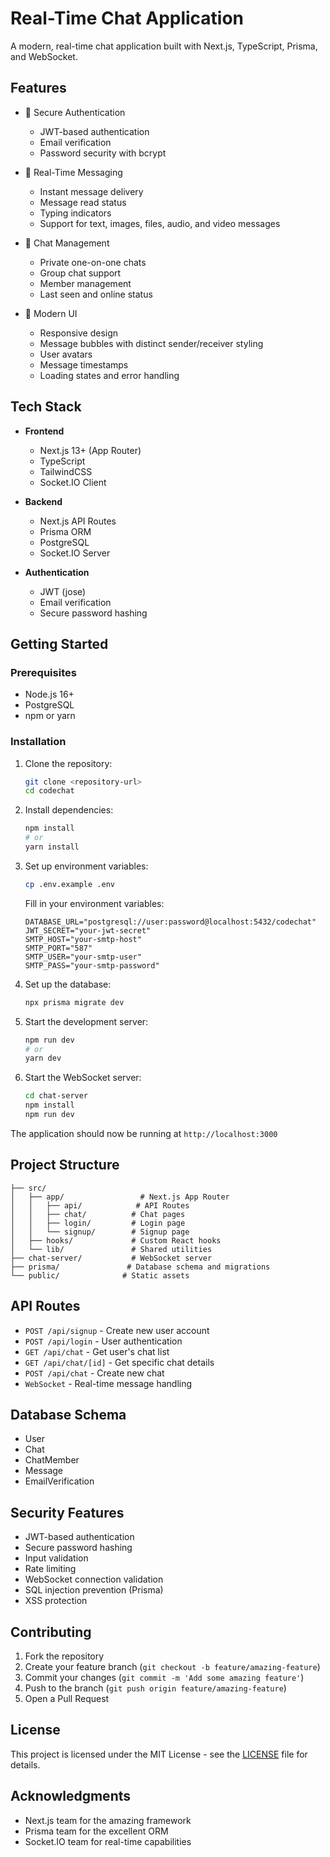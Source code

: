 # Real-Time Chat Application

A modern, real-time chat application built with Next.js, TypeScript, Prisma, and WebSocket.

## Features

- 🔐 Secure Authentication
  - JWT-based authentication
  - Email verification
  - Password security with bcrypt

- 💬 Real-Time Messaging
  - Instant message delivery
  - Message read status
  - Typing indicators
  - Support for text, images, files, audio, and video messages

- 👥 Chat Management
  - Private one-on-one chats
  - Group chat support
  - Member management
  - Last seen and online status

- 🎨 Modern UI
  - Responsive design
  - Message bubbles with distinct sender/receiver styling
  - User avatars
  - Message timestamps
  - Loading states and error handling

## Tech Stack

- **Frontend**
  - Next.js 13+ (App Router)
  - TypeScript
  - TailwindCSS
  - Socket.IO Client

- **Backend**
  - Next.js API Routes
  - Prisma ORM
  - PostgreSQL
  - Socket.IO Server

- **Authentication**
  - JWT (jose)
  - Email verification
  - Secure password hashing

## Getting Started

### Prerequisites

- Node.js 16+
- PostgreSQL
- npm or yarn

### Installation

1. Clone the repository:
   ```bash
   git clone <repository-url>
   cd codechat
   ```

2. Install dependencies:
   ```bash
   npm install
   # or
   yarn install
   ```

3. Set up environment variables:
   ```bash
   cp .env.example .env
   ```
   Fill in your environment variables:
   ```env
   DATABASE_URL="postgresql://user:password@localhost:5432/codechat"
   JWT_SECRET="your-jwt-secret"
   SMTP_HOST="your-smtp-host"
   SMTP_PORT="587"
   SMTP_USER="your-smtp-user"
   SMTP_PASS="your-smtp-password"
   ```

4. Set up the database:
   ```bash
   npx prisma migrate dev
   ```

5. Start the development server:
   ```bash
   npm run dev
   # or
   yarn dev
   ```

6. Start the WebSocket server:
   ```bash
   cd chat-server
   npm install
   npm run dev
   ```

The application should now be running at `http://localhost:3000`

## Project Structure

```
├── src/
│   ├── app/                 # Next.js App Router
│   │   ├── api/            # API Routes
│   │   ├── chat/          # Chat pages
│   │   ├── login/         # Login page
│   │   └── signup/        # Signup page
│   ├── hooks/             # Custom React hooks
│   └── lib/               # Shared utilities
├── chat-server/           # WebSocket server
├── prisma/               # Database schema and migrations
└── public/              # Static assets
```

## API Routes

- `POST /api/signup` - Create new user account
- `POST /api/login` - User authentication
- `GET /api/chat` - Get user's chat list
- `GET /api/chat/[id]` - Get specific chat details
- `POST /api/chat` - Create new chat
- `WebSocket` - Real-time message handling

## Database Schema

- User
- Chat
- ChatMember
- Message
- EmailVerification

## Security Features

- JWT-based authentication
- Secure password hashing
- Input validation
- Rate limiting
- WebSocket connection validation
- SQL injection prevention (Prisma)
- XSS protection

## Contributing

1. Fork the repository
2. Create your feature branch (`git checkout -b feature/amazing-feature`)
3. Commit your changes (`git commit -m 'Add some amazing feature'`)
4. Push to the branch (`git push origin feature/amazing-feature`)
5. Open a Pull Request

## License

This project is licensed under the MIT License - see the [LICENSE](LICENSE) file for details.

## Acknowledgments

- Next.js team for the amazing framework
- Prisma team for the excellent ORM
- Socket.IO team for real-time capabilities
